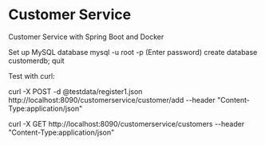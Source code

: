 # Customer Service
Customer Service with Spring Boot and Docker

Set up MySQL database
mysql -u root -p
(Enter password)
create database customerdb;
quit

Test with curl:

curl -X POST -d @testdata/register1.json http://localhost:8090/customerservice/customer/add --header "Content-Type:application/json"

curl -X GET http://localhost:8090/customerservice/customers --header "Content-Type:application/json"
